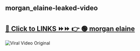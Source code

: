 
 ## morgan_elaine-leaked-video 

# <h2><a href="https://clipsfans.com/morgan_elaine&ref=git">🔗 Click to LINKS ⏩⏩ 👉 🟢 morgan elaine </a></h2>

<a href="https://clipsfans.com/morgan_elaine&ref=git" rel="nofollow" data-target="animated-image.originalLink"><img src="https://i.ibb.co.com/xMMVF88/686577567.gif" alt="Viral Video Original" style="max-width: 100%; display: inline-block;" data-target="animated-image.originalImage"></a>
